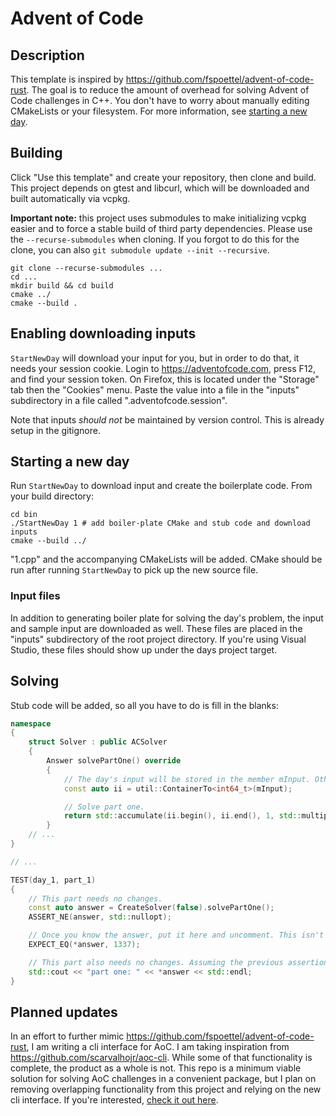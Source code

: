 # Advent of Code

## Description
This template is inspired by https://github.com/fspoettel/advent-of-code-rust. The goal is to reduce the amount of overhead for solving Advent of Code challenges in C++. You don't have to worry about manually editing CMakeLists or your filesystem. For more information, see [starting a new day](#Starting-a-new-day).

## Building
Click "Use this template" and create your repository, then clone and build. This project depends on gtest and libcurl, which will be downloaded and built automatically via vcpkg.

**Important note:** this project uses submodules to make initializing vcpkg easier and to force a stable build of third party dependencies. Please use the `--recurse-submodules` when cloning. If you forgot to do this for the clone, you can also `git submodule update --init --recursive`.

```shell
git clone --recurse-submodules ...
cd ...
mkdir build && cd build
cmake ../
cmake --build .
```

## Enabling downloading inputs
`StartNewDay` will download your input for you, but in order to do that, it needs your session cookie. Login to https://adventofcode.com, press F12, and find your session token. On Firefox, this is located under the "Storage" tab then the "Cookies" menu. Paste the value into a file in the "inputs" subdirectory in a file called ".adventofcode.session".

Note that inputs *should not* be maintained by version control. This is already setup in the gitignore.

## Starting a new day
Run `StartNewDay` to download input and create the boilerplate code. From your build directory:

```shell
cd bin
./StartNewDay 1 # add boiler-plate CMake and stub code and download inputs
cmake --build ../
```

"1.cpp" and the accompanying CMakeLists will be added. CMake should be run after running `StartNewDay` to pick up the new source file.

### Input files
In addition to generating boiler plate for solving the day's problem, the input and sample input are downloaded as well. These files are placed in the "inputs" subdirectory of the root project directory. If you're using Visual Studio, these files should show up under the days project target.

## Solving
Stub code will be added, so all you have to do is fill in the blanks:

```cpp
namespace
{
    struct Solver : public ACSolver
    {
        Answer solvePartOne() override
        {
            // The day's input will be stored in the member mInput. Other useful utility functions are provided, see Utilities.hpp.
            const auto ii = util::ContainerTo<int64_t>(mInput);

            // Solve part one.
            return std::accumulate(ii.begin(), ii.end(), 1, std::multiplies<>());
        }
    // ...
}

// ...

TEST(day_1, part_1)
{
    // This part needs no changes.
    const auto answer = CreateSolver(false).solvePartOne();
    ASSERT_NE(answer, std::nullopt);

    // Once you know the answer, put it here and uncomment. This isn't strictly necessary.
    EXPECT_EQ(*answer, 1337);

    // This part also needs no changes. Assuming the previous assertion fails, your answer should be printed.
    std::cout << "part one: " << *answer << std::endl;
}
```

## Planned updates
In an effort to further mimic https://github.com/fspoettel/advent-of-code-rust, I am writing a cli interface for AoC. I am taking inspiration from https://github.com/scarvalhojr/aoc-cli. While some of that functionality is complete, the product as a whole is not. This repo is a minimum viable solution for solving AoC challenges in a convenient package, but I plan on removing overlapping functionality from this project and relying on the new cli interface. If you're interested, [check it out here](https://github.com/jonathondgebhardt/aoc-cli-cpp).
